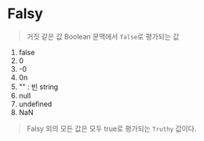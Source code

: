 # Falsy
> 거짓 같은 값 Boolean 문맥에서 `false`로 평가되는 값
1. false
2. 0
3. -0
4. 0n
5. "" : 빈 string
6. null
7. undefined
8. NaN
> Falsy 외의 모든 값은 모두 true로 평가되는 `Truthy` 값이다.